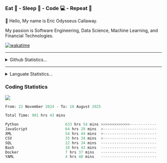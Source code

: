 <h3>Eat 🍴 - Sleep 🛌 - Code 💻 - Repeat 🔁</h3>

👋 Hello, My name is Eric Odysseus Callaway.

My passion is Software Engineering, Data Science, Machine Learning, and Financial Technologies.

[![wakatime](https://wakatime.com/badge/user/6717695f-6a13-47e3-aa16-c813e12c0985.svg)](https://wakatime.com/@6717695f-6a13-47e3-aa16-c813e12c0985)
<hr>
<details>
  <summary>
    Github Statistics...
  </summary>
    <p align="center">
      <img src="https://github-readme-stats.vercel.app/api?username=EricCallaway&show_icons=true"/>
    </p>
</details>
</hr>

<hr>
<details>
  <summary>
    Languate Statistics...
  </summary>
    <p align="center">
      <img src="https://wakatime.com/share/@Odysseus/6fc7c863-6fba-4e57-a6af-ed1f2fa8d560.svg"/>
    </p>
</details>
</hr>


<h3>Coding Statistics</h3>
<img src="https://wakatime.com/share/@Odysseus/5e02c832-9cc5-49a3-8f4c-bd2647d78fca.svg"/>
<!--START_SECTION:waka-->

```python
From: 22 November 2024 - To: 18 August 2025

Total Time: 901 hrs 43 mins

Python                     633 hrs 54 mins >>>>>>>>>>>>>------------   51.76 %
JavaScript                 64 hrs 29 mins  >------------------------   05.27 %
XML                        54 hrs 44 mins  >------------------------   04.47 %
CSV                        35 hrs 34 mins  >------------------------   02.91 %
SQL                        22 hrs 34 mins  -------------------------   01.84 %
Bash                       10 hrs 43 mins  -------------------------   00.88 %
Docker                     7 hrs 37 mins   -------------------------   00.62 %
YAML                       4 hrs 48 mins   -------------------------   00.39 %
```

<!--END_SECTION:waka-->
